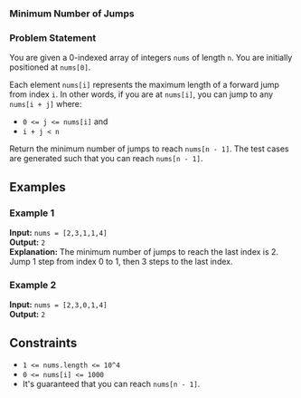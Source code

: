 ### Minimum Number of Jumps

### Problem Statement

You are given a 0-indexed array of integers `nums` of length `n`. You are initially positioned at `nums[0]`.

Each element `nums[i]` represents the maximum length of a forward jump from index `i`. In other words, if you are at `nums[i]`, you can jump to any `nums[i + j]` where:

- `0 <= j <= nums[i]` and
- `i + j < n`

Return the minimum number of jumps to reach `nums[n - 1]`. The test cases are generated such that you can reach `nums[n - 1]`.

## Examples

### Example 1

**Input:** `nums = [2,3,1,1,4]`  
**Output:** `2`  
**Explanation:** The minimum number of jumps to reach the last index is 2. Jump 1 step from index 0 to 1, then 3 steps to the last index.

### Example 2

**Input:** `nums = [2,3,0,1,4]`  
**Output:** `2`

## Constraints

- `1 <= nums.length <= 10^4`
- `0 <= nums[i] <= 1000`
- It's guaranteed that you can reach `nums[n - 1]`.
